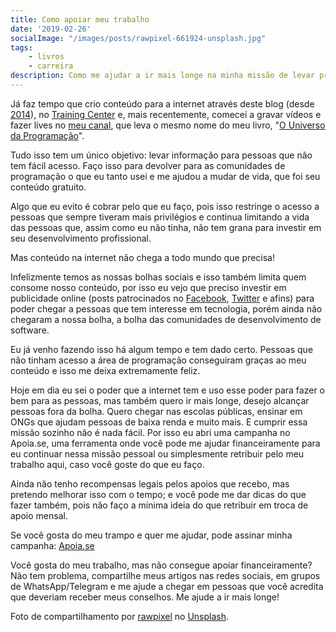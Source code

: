```yaml
---
title: Como apoiar meu trabalho
date: '2019-02-26'
socialImage: "/images/posts/rawpixel-661924-unsplash.jpg"
tags:
    - livros
    - carreira
description: Como me ajudar a ir mais longe na minha missão de levar programação para pessoas com pouco acesso.
---
```

Já faz tempo que crio conteúdo para a internet através deste blog (desde [2014](/posts/vagrant-introducao-instalacao/)), no [Training Center](https://medium.com/trainingcenter) e, mais recentemente, comecei a gravar vídeos e fazer lives no [meu canal](https://www.youtube.com/channel/UCWrqsnPLl6aRX0ECUmPaZEw), que leva o mesmo nome do meu livro, "[O Universo da Programação](https://www.casadocodigo.com.br/products/livro-universo-programacao)".

Tudo isso tem um único objetivo: levar informação para pessoas que não tem fácil acesso. Faço isso para devolver para as comunidades de programação o que eu tanto usei e me ajudou a mudar de vida, que foi seu conteúdo gratuito.

Algo que eu evito é cobrar pelo que eu faço, pois isso restringe o acesso a pessoas que sempre tiveram mais privilégios e continua limitando a vida das pessoas que, assim como eu não tinha, não tem grana para investir em seu desenvolvimento profissional.

Mas conteúdo na internet não chega a todo mundo que precisa!

Infelizmente temos as nossas bolhas sociais e isso também limita quem consome nosso conteúdo, por isso eu vejo que preciso investir em publicidade online (posts patrocinados no [Facebook](https://www.facebook.com/universodaprogramacao), [Twitter](https://twitter.com/_uillaz) e afins) para poder chegar a pessoas que tem interesse em tecnologia, porém ainda não chegaram a nossa bolha, a bolha das comunidades de desenvolvimento de software.

Eu já venho fazendo isso há algum tempo e tem dado certo. Pessoas que não tinham acesso a área de programação conseguiram graças ao meu conteúdo e isso me deixa extremamente feliz.

Hoje em dia eu sei o poder que a internet tem e uso esse poder para fazer o bem para as pessoas, mas também quero ir mais longe, desejo alcançar pessoas fora da bolha. Quero chegar nas escolas públicas, ensinar em ONGs que ajudam pessoas de baixa renda e muito mais. E cumprir essa missão sozinho não é nada fácil. Por isso eu abri uma campanha no Apoia.se, uma ferramenta onde você pode me ajudar financeiramente para eu continuar nessa missão pessoal ou simplesmente retribuir pelo meu trabalho aqui, caso você goste do que eu faço.

Ainda não tenho recompensas legais pelos apoios que recebo, mas pretendo melhorar isso com o tempo; e você pode me dar dicas do que fazer também, pois não faço a mínima ideia do que retribuir em troca de apoio mensal.

Se você gosta do meu trampo e quer me ajudar, pode assinar minha campanha: [Apoia.se](https://apoia.se/uillaz)

Você gosta do meu trabalho, mas não consegue apoiar financeiramente? Não tem problema, compartilhe meus artigos nas redes sociais, em grupos de WhatsApp/Telegram e me ajude a chegar em pessoas que você acredita que deveriam receber meus conselhos. Me ajude a ir mais longe!

Foto de compartilhamento por [rawpixel](https://unsplash.com/@rawpixel) no [Unsplash](https://unsplash.com/photos/J54j9-fSFxY).
